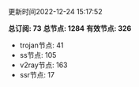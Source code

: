 更新时间2022-12-24 15:17:52

**总订阅: 73**
**总节点: 1284**
**有效节点: 326**
- trojan节点: 41
- ss节点: 105
- v2ray节点: 163
- ssr节点: 17

